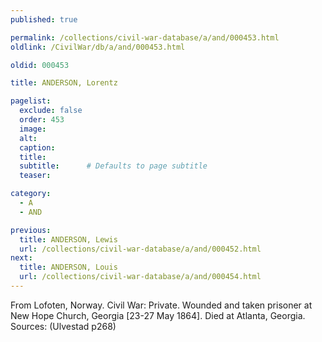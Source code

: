```yaml
---
published: true

permalink: /collections/civil-war-database/a/and/000453.html
oldlink: /CivilWar/db/a/and/000453.html

oldid: 000453

title: ANDERSON, Lorentz

pagelist:
  exclude: false
  order: 453
  image: 
  alt:
  caption:
  title:
  subtitle:      # Defaults to page subtitle
  teaser:

category: 
  - A 
  - AND

previous:
  title: ANDERSON, Lewis
  url: /collections/civil-war-database/a/and/000452.html  
next:
  title: ANDERSON, Louis
  url: /collections/civil-war-database/a/and/000454.html   
---
```

From Lofoten, Norway. Civil War: Private. Wounded and taken prisoner at New Hope Church, Georgia [23-27 May 1864]. Died at Atlanta, Georgia. Sources: (Ulvestad p268)
